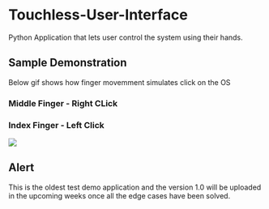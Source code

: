 # Touchless-User-Interface

Python Application that lets user control the system using their hands.
## Sample Demonstration
Below gif shows how finger movemment simulates click on the OS


### Middle Finger - Right CLick

### Index Finger - Left Click

![](hand.gif)

## Alert
This is the oldest test demo application and the version 1.0 will be uploaded in the upcoming weeks once all the edge cases have been solved.

